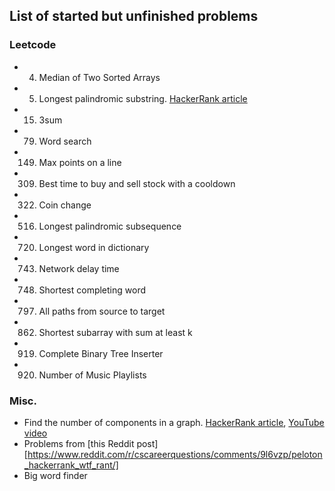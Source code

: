 List of started but unfinished problems
---

### Leetcode
- 4. Median of Two Sorted Arrays
- 5. Longest palindromic substring. [HackerRank article](https://www.hackerrank.com/topics/manachers-algorithm)
- 15. 3sum
- 79. Word search
- 149. Max points on a line
- 309. Best time to buy and sell stock with a cooldown
- 322. Coin change
- 516. Longest palindromic subsequence
- 720. Longest word in dictionary
- 743. Network delay time
- 748. Shortest completing word
- 797. All paths from source to target
- 862. Shortest subarray with sum at least k
- 919. Complete Binary Tree Inserter
- 920. Number of Music Playlists

### Misc.
- Find the number of components in a graph. [HackerRank article](https://www.hackerrank.com/challenges/components-in-graph/problem), [YouTube video](https://www.youtube.com/watch?v=IWvbPIYQPFM)
- Problems from [this Reddit post][https://www.reddit.com/r/cscareerquestions/comments/9l6vzp/peloton_hackerrank_wtf_rant/]
- Big word finder
